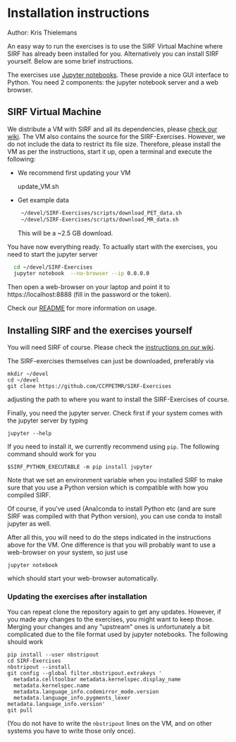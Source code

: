# Installation instructions

Author: Kris Thielemans

An easy way to run the exercises is to use the SIRF Virtual Machine where
SIRF has already been installed for you. Alternatively you can install SIRF yourself. Below are some brief instructions.

The exercises use [Jupyter notebooks](http://jupyter-notebook-beginner-guide.readthedocs.io/en/latest/what_is_jupyter.html).
These provide a nice GUI interface to Python. You need 2 components:
the jupyter notebook server and a web browser.

## SIRF Virtual Machine

We distribute a VM with SIRF and all its dependencies, please [check our wiki](https://github.com/CCPPETMR/CCPPETMR_VM/wiki).
The VM also contains the source for the SIRF-Exercises. However, we do not include the data to restrict its file size.
Therefore, please install the VM as per the instructions, start it up, open a terminal and execute the following:

- We recommend first updating your VM

   update_VM.sh


- Get example data
   ```bash
    ~/devel/SIRF-Exercises/scripts/download_PET_data.sh
    ~/devel/SIRF-Exercises/scripts/download_MR_data.sh
   ```
   
  This will be a ~2.5 GB download.

You have now everything ready. To actually start with the exercises, you need to start the jupyter server
  ```bash
    cd ~/devel/SIRF-Exercises
    jupyter notebook  --no-browser --ip 0.0.0.0
```
Then open a web-browser on your laptop and point it to https://localhost:8888 (fill in the password or the token).
 
Check our [README](README.md) for more information on usage.

## Installing SIRF and the exercises yourself

You will need SIRF of course. Please check the [instructions on our wiki](https://github.com/CCPPETMR/SIRF/wiki/How-to-obtain-SIRF).

The SIRF-exercises themselves can just be downloaded, preferably via

    mkdir ~/devel
    cd ~/devel
    git clone https://github.com/CCPPETMR/SIRF-Exercises


adjusting the path to where you want to install the SIRF-Exercises of course.

Finally, you need the jupyter server. Check first if your system comes with the jupyter server
by typing

    jupyter --help


If you need to install it, we currently recommend using `pip`. The following command
should work for you

    $SIRF_PYTHON_EXECUTABLE -m pip install jupyter

Note that we set an environment variable when you installed SIRF to make
sure that you use a Python version which is compatible with how you compiled SIRF.

Of course, if you've used (Ana)conda to install Python etc (and are sure
SIRF was compiled with that Python version), you can use conda to install
jupyter as well.

After all this, you will need to do the steps indicated in the instructions above for the VM.
One difference is that you will probably want to use a web-browser on your system, so just use

    jupyter notebook

which should start your web-browser automatically.

### Updating the exercises after installation

You can repeat clone the repository again to get any updates. However, if you made any changes
to the exercises, you might want to keep those. Merging your changes and any
"upstream" ones is unfortunately a bit complicated
due to the file format used by jupyter notebooks. The following should work

    pip install --user nbstripout
    cd SIRF-Exercises
    nbstripout --install
    git config --global filter.nbstripout.extrakeys '
      metadata.celltoolbar metadata.kernelspec.display_name
      metadata.kernelspec.name
      metadata.language_info.codemirror_mode.version
      metadata.language_info.pygments_lexer metadata.language_info.version'
    git pull

(You do not have to write the `nbstripout` lines on the VM, and on other systems you have to write those only once).
